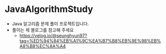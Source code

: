 # JavaAlgorithmStudy
- Java 알고리즘 문제 풀이 프로젝트입니다.
- 풀이는 제 블로그를 참고해 주세요
    - https://velog.io/@seunghyun97?tag=%ED%94%84%EB%A1%9C%EA%B7%B8%EB%9E%98%EB%A8%B8%EC%8A%A4